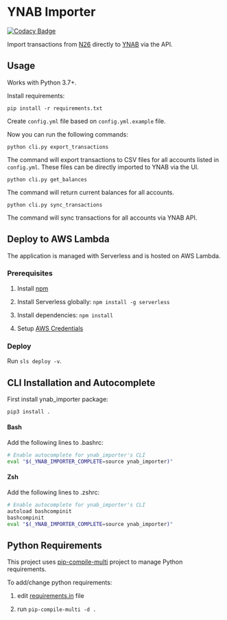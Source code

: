 YNAB Importer
=============

[![Codacy Badge](https://api.codacy.com/project/badge/Grade/93a6a2f00c314ada8f5c171f2d51b29a)](https://app.codacy.com/app/zupecnejc_3396/ynab-importer?utm_source=github.com&utm_medium=referral&utm_content=NejcZupec/ynab-importer&utm_campaign=badger)

Import transactions from [N26](https://n26.com) directly to [YNAB](https://www.youneedabudget.com/) via the API.


## Usage

Works with Python 3.7+.

Install requirements:

    pip install -r requirements.txt

Create `config.yml` file based on `config.yml.example` file.

Now you can run the following commands:

    python cli.py export_transactions

The command will export transactions to CSV files for all accounts listed in
`config.yml`. These files can be directly imported to YNAB via the UI.

    python cli.py get_balances

The command will return current balances for all accounts.

    python cli.py sync_transactions

The command will sync transactions for all accounts via YNAB API.


## Deploy to AWS Lambda

The application is managed with Serverless and is hosted on AWS Lambda.

### Prerequisites

1. Install [npm](https://www.npmjs.com/get-npm) 

1. Install Serverless globally: `npm install -g serverless`

1. Install dependencies: `npm install`

1. Setup [AWS Credentials](https://serverless.com/framework/docs/providers/aws/guide/credentials/)

### Deploy

Run `sls deploy -v`.


## CLI Installation and Autocomplete

First install ynab_importer package:

```sh
pip3 install .
```

#### Bash

Add the following lines to .bashrc:

```sh
# Enable autocomplete for ynab_importer's CLI
eval "$(_YNAB_IMPORTER_COMPLETE=source ynab_importer)"
```

#### Zsh

Add the following lines to .zshrc:

```sh
# Enable autocomplete for ynab_importer's CLI
autoload bashcompinit
bashcompinit
eval "$(_YNAB_IMPORTER_COMPLETE=source ynab_importer)"
```

## Python Requirements

This project uses [pip-compile-multi](https://github.com/peterdemin/pip-compile-multi)
project to manage Python requirements.

To add/change python requirements:

1. edit [requirements.in](requirements.in) file

1. run `pip-compile-multi -d .`
